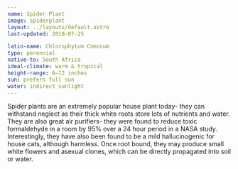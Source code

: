 ```yaml
---
name: Spider Plant
image: spiderplant
layout: ../layouts/default.astro
last-updated: 2018-07-25

latin-name: Chlorophytum Comosum
type: perennial
native-to: South Africa
ideal-climate: warm & tropical
height-range: 6–12 inches
sun: prefers full sun
water: indirect sunlight
---
```


Spider plants are an extremely popular house plant today- they can withstand neglect as their thick
white roots store lots of nutrients and water. They are also great air purifiers- they were found to
reduce toxic formaldehyde in a room by 95% over a 24 hour period in a NASA study. Interestingly,
they have also been found to be a mild hallucinogenic for house cats, although harmless. Once root bound, they may produce small white flowers and asexual clones, which can be directly propagated into soil or water. 
 